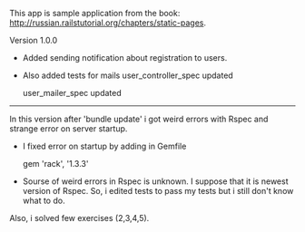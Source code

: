 This app is sample application from the book:
http://russian.railstutorial.org/chapters/static-pages.

Version 1.0.0

 - Added sending notification about registration to users.

 - Also added tests for mails
    user_controller_spec updated

    user_mailer_spec updated


------------------------------------------------------------------------------

In this version after 'bundle update' i got weird errors with Rspec and strange error on server startup.

 - I fixed error on startup by adding in Gemfile

    gem 'rack', '1.3.3'

 - Sourse of weird errors in Rspec is unknown. I suppose that it is newest version of Rspec. So, i edited tests to
  pass my tests but i still don't know what to do.

Also, i solved few exercises (2,3,4,5).
